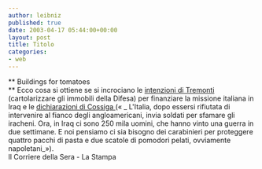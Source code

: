 ```yaml
---
author: leibniz
published: true
date: 2003-04-17 05:44:00+00:00
layout: post
title: Titolo
categories:
- web
---
```


 **   Buildings for tomatoes   
** Ecco cosa si ottiene se si incrociano le  [   intenzioni di Tremonti ](http://www.corriere.it/edicola/index.jsp?path=ECONOMIA&doc=DEC)(cartolarizzare gli immobili della Difesa) per finanziare la missione italiana in Iraq e le  [   dichiarazioni di Cossiga ](http://www.lastampa.it/edicola/sitoweb/Interni/art3.asp) (« _ L'Italia, dopo essersi rifiutata di intervenire al fianco degli angloamericani, invia soldati per sfamare gli iracheni. Ora, in Iraq ci sono 250 mila uomini, che hanno vinto una guerra in due settimane. E noi pensiamo ci sia bisogno dei carabinieri per proteggere quattro pacchi di pasta e due scatole di pomodori pelati, ovviamente napoletani_»).   
  Il Corriere della Sera - La Stampa
